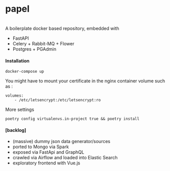 # papel

<br>A boilerplate docker based repository, embedded with
- FastAPI
- Celery + Rabbit-MQ + Flower
- Postgres + PGAdmin


#### Installation
`docker-compose up`

You might have to mount your certificate in the nginx container volume such as :
```
volumes:
    - /etc/letsencrypt:/etc/letsencrypt:ro
```

More settings
```
poetry config virtualenvs.in-project true && poetry install
```

#### [backlog]
 - (massive) dummy json data generator/sources
 - ported to Mongo via Spark
 - exposed via FastApi and GraphQL
 - crawled via Airflow and loaded into Elastic Search
 - exploratory frontend with Vue.js
